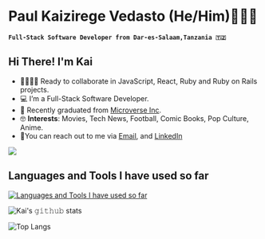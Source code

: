 # Paul Kaizirege Vedasto (He/Him)👨🏽‍💻

**`Full-Stack Software Developer from Dar-es-Salaam,Tanzania 🇹🇿`**

## Hi There! I'm Kai

- 🫱🏽‍🫲🏽 Ready to collaborate in JavaScript, React, Ruby and Ruby on Rails projects.
- 💻 I’m a Full-Stack Software Developer.
- 📔 Recently graduated from [Microverse Inc](https://microverse.org).
- 🤓 **Interests**: Movies, Tech News, Football, Comic Books, Pop Culture, Anime.
- 💬You can reach out to me via [Email](kaizipaul@gmail.com), and [LinkedIn](https://www.linkedin.com/in/kaizipaul/)

<img align = 'center' src = 'https://media.giphy.com/media/8YTKIi3WJjvux2GS32/giphy.gif'>

## Languages and Tools I have used so far

[![Languages and Tools I have used so far](https://skillicons.dev/icons?i=html,css,javascript,bootstrap,tailwind,sass,figma,jest,webpack,ruby,markdown,vscode,github,git)](https://skillicons.dev)

![Kai's 𝚐𝚒𝚝𝚑𝚞𝚋 stats](https://github-readme-stats.vercel.app/api?username=kaizipaul&show_icons=true&theme=radical)

![Top Langs](https://github-readme-stats.vercel.app/api/top-langs/?username=kaizipaul&langs_count=8&theme=radical&layout=compact)
